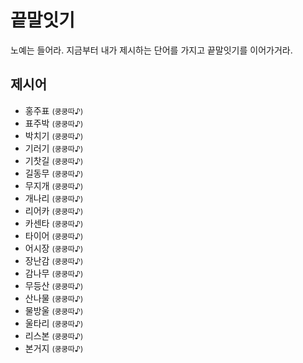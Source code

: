 # 끝말잇기
노예는 들어라. 지금부터 내가 제시하는 단어를 가지고 끝말잇기를 이어가거라.

## 제시어
- 홍주표 <small>(쿵쿵따♪)</small>
- 표주박 <small>(쿵쿵따♪)</small>
- 박치기 <small>(쿵쿵따♪)</small>
- 기러기 <small>(쿵쿵따♪)</small>
- 기찻길 <small>(쿵쿵따♪)</small>
- 길동무 <small>(쿵쿵따♪)</small>
- 무지개 <small>(쿵쿵따♪)</small>
- 개나리 <small>(쿵쿵따♪)</small>
- 리어카 <small>(쿵쿵따♪)</small>
- 카센타 <small>(쿵쿵따♪)</small>
- 타이어 <small>(쿵쿵따♪)</small>
- 어시장 <small>(쿵쿵따♪)</small>
- 장난감 <small>(쿵쿵따♪)</small>
- 감나무 <small>(쿵쿵따♪)</small>
- 무등산 <small>(쿵쿵따♪)</small>
- 산나물 <small>(쿵쿵따♪)</small>
- 물방울 <small>(쿵쿵따♪)</small>
- 울타리 <small>(쿵쿵따♪)</small>
- 리스본 <small>(쿵쿵따♪)</small>
- 본거지 <small>(쿵쿵따♪)</small>
